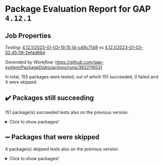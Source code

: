 # Package Evaluation Report for GAP `4.12.1`

## Job Properties

*Testing:* [4.12.1/2023-01-03-19:15:14-c49c7148](https://github.com/gap-system/PackageDistro/blob/data/reports/4.12.1/2023-01-03-19:15:14-c49c7148) vs [4.12.1/2023-01-03-02:45:39-2efdd66d](https://github.com/gap-system/PackageDistro/blob/data/reports/4.12.1/2023-01-03-02:45:39-2efdd66d)

*Generated by Workflow:* https://github.com/gap-system/PackageDistro/actions/runs/3832116531

In total, 155 packages were tested, out of which 151 succeeded, 0 failed and 4 were skipped.

## :heavy_check_mark: Packages still succeeding

151 package(s) succeeded tests also on the previous version.
<details><summary>Click to show packages!</summary>

- 4ti2interface 2022.09-01 [(success)](https://github.com/gap-system/PackageDistro/actions/runs/3832116531/jobs/6522245813)
- ace 5.6.2 [(success)](https://github.com/gap-system/PackageDistro/actions/runs/3832116531/jobs/6522245959)
- aclib 1.3.2 [(success)](https://github.com/gap-system/PackageDistro/actions/runs/3832116531/jobs/6522246066)
- agt 0.3.1 [(success)](https://github.com/gap-system/PackageDistro/actions/runs/3832116531/jobs/6522246163)
- alnuth 3.2.1 [(success)](https://github.com/gap-system/PackageDistro/actions/runs/3832116531/jobs/6522246267)
- anupq 3.2.6 [(success)](https://github.com/gap-system/PackageDistro/actions/runs/3832116531/jobs/6522246371)
- atlasrep 2.1.6 [(success)](https://github.com/gap-system/PackageDistro/actions/runs/3832116531/jobs/6522246507)
- autodoc 2022.10.20 [(success)](https://github.com/gap-system/PackageDistro/actions/runs/3832116531/jobs/6522246604)
- automata 1.15 [(success)](https://github.com/gap-system/PackageDistro/actions/runs/3832116531/jobs/6522246722)
- automgrp 1.3.2 [(success)](https://github.com/gap-system/PackageDistro/actions/runs/3832116531/jobs/6522246835)
- autpgrp 1.11 [(success)](https://github.com/gap-system/PackageDistro/actions/runs/3832116531/jobs/6522246984)
- cap 2022.12-15 [(success)](https://github.com/gap-system/PackageDistro/actions/runs/3832116531/jobs/6522247112)
- caratinterface 2.3.4 [(success)](https://github.com/gap-system/PackageDistro/actions/runs/3832116531/jobs/6522247217)
- cddinterface 2022.11.01 [(success)](https://github.com/gap-system/PackageDistro/actions/runs/3832116531/jobs/6522247309)
- circle 1.6.5 [(success)](https://github.com/gap-system/PackageDistro/actions/runs/3832116531/jobs/6522247389)
- classicpres 1.22 [(success)](https://github.com/gap-system/PackageDistro/actions/runs/3832116531/jobs/6522247458)
- cohomolo 1.6.11 [(success)](https://github.com/gap-system/PackageDistro/actions/runs/3832116531/jobs/6522247530)
- congruence 1.2.4 [(success)](https://github.com/gap-system/PackageDistro/actions/runs/3832116531/jobs/6522247676)
- corelg 1.56 [(success)](https://github.com/gap-system/PackageDistro/actions/runs/3832116531/jobs/6522247766)
- crime 1.6 [(success)](https://github.com/gap-system/PackageDistro/actions/runs/3832116531/jobs/6522247855)
- crisp 1.4.6 [(success)](https://github.com/gap-system/PackageDistro/actions/runs/3832116531/jobs/6522247938)
- crypting 0.10.4 [(success)](https://github.com/gap-system/PackageDistro/actions/runs/3832116531/jobs/6522248053)
- cryst 4.1.25 [(success)](https://github.com/gap-system/PackageDistro/actions/runs/3832116531/jobs/6522248183)
- crystcat 1.1.10 [(success)](https://github.com/gap-system/PackageDistro/actions/runs/3832116531/jobs/6522248268)
- ctbllib 1.3.4 [(success)](https://github.com/gap-system/PackageDistro/actions/runs/3832116531/jobs/6522248349)
- cubefree 1.19 [(success)](https://github.com/gap-system/PackageDistro/actions/runs/3832116531/jobs/6522248443)
- curlinterface 2.3.1 [(success)](https://github.com/gap-system/PackageDistro/actions/runs/3832116531/jobs/6522248545)
- cvec 2.7.6 [(success)](https://github.com/gap-system/PackageDistro/actions/runs/3832116531/jobs/6522248649)
- datastructures 0.3.0 [(success)](https://github.com/gap-system/PackageDistro/actions/runs/3832116531/jobs/6522248722)
- deepthought 1.0.6 [(success)](https://github.com/gap-system/PackageDistro/actions/runs/3832116531/jobs/6522248813)
- design 1.7 [(success)](https://github.com/gap-system/PackageDistro/actions/runs/3832116531/jobs/6522248905)
- difsets 2.3.1 [(success)](https://github.com/gap-system/PackageDistro/actions/runs/3832116531/jobs/6522249043)
- digraphs 1.6.1 [(success)](https://github.com/gap-system/PackageDistro/actions/runs/3832116531/jobs/6522249148)
- edim 1.3.6 [(success)](https://github.com/gap-system/PackageDistro/actions/runs/3832116531/jobs/6522249248)
- example 4.3.3 [(success)](https://github.com/gap-system/PackageDistro/actions/runs/3832116531/jobs/6522249341)
- examplesforhomalg 2022.11-01 [(success)](https://github.com/gap-system/PackageDistro/actions/runs/3832116531/jobs/6522249431)
- factint 1.6.3 [(success)](https://github.com/gap-system/PackageDistro/actions/runs/3832116531/jobs/6522249509)
- ferret 1.0.9 [(success)](https://github.com/gap-system/PackageDistro/actions/runs/3832116531/jobs/6522249593)
- fga 1.4.0 [(success)](https://github.com/gap-system/PackageDistro/actions/runs/3832116531/jobs/6522249684)
- fining 1.5.4 [(success)](https://github.com/gap-system/PackageDistro/actions/runs/3832116531/jobs/6522249766)
- float 1.0.3 [(success)](https://github.com/gap-system/PackageDistro/actions/runs/3832116531/jobs/6522249860)
- format 1.4.3 [(success)](https://github.com/gap-system/PackageDistro/actions/runs/3832116531/jobs/6522249942)
- forms 1.2.9 [(success)](https://github.com/gap-system/PackageDistro/actions/runs/3832116531/jobs/6522250021)
- fplsa 1.2.6 [(success)](https://github.com/gap-system/PackageDistro/actions/runs/3832116531/jobs/6522250133)
- fr 2.4.12 [(success)](https://github.com/gap-system/PackageDistro/actions/runs/3832116531/jobs/6522250248)
- francy 1.2.5 [(success)](https://github.com/gap-system/PackageDistro/actions/runs/3832116531/jobs/6522250343)
- fwtree 1.3 [(success)](https://github.com/gap-system/PackageDistro/actions/runs/3832116531/jobs/6522250468)
- gapdoc 1.6.6 [(success)](https://github.com/gap-system/PackageDistro/actions/runs/3832116531/jobs/6522250570)
- gauss 2022.12-01 [(success)](https://github.com/gap-system/PackageDistro/actions/runs/3832116531/jobs/6522252737)
- gaussforhomalg 2022.08-03 [(success)](https://github.com/gap-system/PackageDistro/actions/runs/3832116531/jobs/6522252841)
- gbnp 1.0.5 [(success)](https://github.com/gap-system/PackageDistro/actions/runs/3832116531/jobs/6522252926)
- generalizedmorphismsforcap 2022.12-01 [(success)](https://github.com/gap-system/PackageDistro/actions/runs/3832116531/jobs/6522253014)
- genss 1.6.8 [(success)](https://github.com/gap-system/PackageDistro/actions/runs/3832116531/jobs/6522253094)
- gradedmodules 2022.09-02 [(success)](https://github.com/gap-system/PackageDistro/actions/runs/3832116531/jobs/6522253175)
- gradedringforhomalg 2022.11-01 [(success)](https://github.com/gap-system/PackageDistro/actions/runs/3832116531/jobs/6522253258)
- grape 4.9.0 [(success)](https://github.com/gap-system/PackageDistro/actions/runs/3832116531/jobs/6522253356)
- groupoids 1.71 [(success)](https://github.com/gap-system/PackageDistro/actions/runs/3832116531/jobs/6522253443)
- grpconst 2.6.3 [(success)](https://github.com/gap-system/PackageDistro/actions/runs/3832116531/jobs/6522253517)
- guarana 0.96.3 [(success)](https://github.com/gap-system/PackageDistro/actions/runs/3832116531/jobs/6522253620)
- guava 3.18 [(success)](https://github.com/gap-system/PackageDistro/actions/runs/3832116531/jobs/6522253727)
- hap 1.48 [(success)](https://github.com/gap-system/PackageDistro/actions/runs/3832116531/jobs/6522253824)
- hapcryst 0.1.15 [(success)](https://github.com/gap-system/PackageDistro/actions/runs/3832116531/jobs/6522253894)
- hecke 1.5.3 [(success)](https://github.com/gap-system/PackageDistro/actions/runs/3832116531/jobs/6522253985)
- help 3.5 [(success)](https://github.com/gap-system/PackageDistro/actions/runs/3832116531/jobs/6522254170)
- homalg 2022.12-02 [(success)](https://github.com/gap-system/PackageDistro/actions/runs/3832116531/jobs/6522254267)
- homalgtocas 2022.11-02 [(success)](https://github.com/gap-system/PackageDistro/actions/runs/3832116531/jobs/6522254391)
- idrel 2.44 [(success)](https://github.com/gap-system/PackageDistro/actions/runs/3832116531/jobs/6522254476)
- images 1.3.1 [(success)](https://github.com/gap-system/PackageDistro/actions/runs/3832116531/jobs/6522254583)
- intpic 0.3.0 [(success)](https://github.com/gap-system/PackageDistro/actions/runs/3832116531/jobs/6522254666)
- io 4.8.0 [(success)](https://github.com/gap-system/PackageDistro/actions/runs/3832116531/jobs/6522254749)
- io_forhomalg 2022.11-01 [(success)](https://github.com/gap-system/PackageDistro/actions/runs/3832116531/jobs/6522254848)
- irredsol 1.4.4 [(success)](https://github.com/gap-system/PackageDistro/actions/runs/3832116531/jobs/6522254946)
- json 2.1.1 [(success)](https://github.com/gap-system/PackageDistro/actions/runs/3832116531/jobs/6522255033)
- jupyterkernel 1.4.1 [(success)](https://github.com/gap-system/PackageDistro/actions/runs/3832116531/jobs/6522255134)
- jupyterviz 1.5.6 [(success)](https://github.com/gap-system/PackageDistro/actions/runs/3832116531/jobs/6522255224)
- kan 1.34 [(success)](https://github.com/gap-system/PackageDistro/actions/runs/3832116531/jobs/6522255326)
- kbmag 1.5.11 [(success)](https://github.com/gap-system/PackageDistro/actions/runs/3832116531/jobs/6522255444)
- laguna 3.9.5 [(success)](https://github.com/gap-system/PackageDistro/actions/runs/3832116531/jobs/6522255528)
- liealgdb 2.2.1 [(success)](https://github.com/gap-system/PackageDistro/actions/runs/3832116531/jobs/6522255617)
- liepring 2.8 [(success)](https://github.com/gap-system/PackageDistro/actions/runs/3832116531/jobs/6522255717)
- liering 2.4.2 [(success)](https://github.com/gap-system/PackageDistro/actions/runs/3832116531/jobs/6522255795)
- linearalgebraforcap 2022.12-04 [(success)](https://github.com/gap-system/PackageDistro/actions/runs/3832116531/jobs/6522255879)
- localizeringforhomalg 2022.11-01 [(success)](https://github.com/gap-system/PackageDistro/actions/runs/3832116531/jobs/6522255982)
- loops 3.4.3 [(success)](https://github.com/gap-system/PackageDistro/actions/runs/3832116531/jobs/6522256068)
- lpres 1.0.3 [(success)](https://github.com/gap-system/PackageDistro/actions/runs/3832116531/jobs/6522256174)
- majoranaalgebras 1.5.1 [(success)](https://github.com/gap-system/PackageDistro/actions/runs/3832116531/jobs/6522256252)
- mapclass 1.4.6 [(success)](https://github.com/gap-system/PackageDistro/actions/runs/3832116531/jobs/6522256350)
- matgrp 0.70 [(success)](https://github.com/gap-system/PackageDistro/actions/runs/3832116531/jobs/6522256435)
- matricesforhomalg 2022.12-01 [(success)](https://github.com/gap-system/PackageDistro/actions/runs/3832116531/jobs/6522256530)
- modisom 2.5.3 [(success)](https://github.com/gap-system/PackageDistro/actions/runs/3832116531/jobs/6522256614)
- modulepresentationsforcap 2022.12-01 [(success)](https://github.com/gap-system/PackageDistro/actions/runs/3832116531/jobs/6522256693)
- modules 2022.11-01 [(success)](https://github.com/gap-system/PackageDistro/actions/runs/3832116531/jobs/6522256786)
- monoidalcategories 2022.12-01 [(success)](https://github.com/gap-system/PackageDistro/actions/runs/3832116531/jobs/6522256857)
- nconvex 2022.09-01 [(success)](https://github.com/gap-system/PackageDistro/actions/runs/3832116531/jobs/6522256964)
- nilmat 1.4.2 [(success)](https://github.com/gap-system/PackageDistro/actions/runs/3832116531/jobs/6522257057)
- nock 1.5 [(success)](https://github.com/gap-system/PackageDistro/actions/runs/3832116531/jobs/6522257158)
- normalizinterface 1.3.5 [(success)](https://github.com/gap-system/PackageDistro/actions/runs/3832116531/jobs/6522257260)
- nq 2.5.9 [(success)](https://github.com/gap-system/PackageDistro/actions/runs/3832116531/jobs/6522257362)
- numericalsgps 1.3.1 [(success)](https://github.com/gap-system/PackageDistro/actions/runs/3832116531/jobs/6522257464)
- openmath 11.5.2 [(success)](https://github.com/gap-system/PackageDistro/actions/runs/3832116531/jobs/6522257599)
- orb 4.9.0 [(success)](https://github.com/gap-system/PackageDistro/actions/runs/3832116531/jobs/6522257734)
- packagemanager 1.3.2 [(success)](https://github.com/gap-system/PackageDistro/actions/runs/3832116531/jobs/6522257845)
- patternclass 2.4.3 [(success)](https://github.com/gap-system/PackageDistro/actions/runs/3832116531/jobs/6522257984)
- permut 2.0.4 [(success)](https://github.com/gap-system/PackageDistro/actions/runs/3832116531/jobs/6522258133)
- polenta 1.3.10 [(success)](https://github.com/gap-system/PackageDistro/actions/runs/3832116531/jobs/6522258280)
- polymaking 0.8.6 [(success)](https://github.com/gap-system/PackageDistro/actions/runs/3832116531/jobs/6522258378)
- primgrp 3.4.3 [(success)](https://github.com/gap-system/PackageDistro/actions/runs/3832116531/jobs/6522258517)
- profiling 2.5.2 [(success)](https://github.com/gap-system/PackageDistro/actions/runs/3832116531/jobs/6522258666)
- qpa 1.34 [(success)](https://github.com/gap-system/PackageDistro/actions/runs/3832116531/jobs/6522258797)
- quagroup 1.8.3 [(success)](https://github.com/gap-system/PackageDistro/actions/runs/3832116531/jobs/6522258922)
- radiroot 2.9 [(success)](https://github.com/gap-system/PackageDistro/actions/runs/3832116531/jobs/6522259526)
- rcwa 4.7.1 [(success)](https://github.com/gap-system/PackageDistro/actions/runs/3832116531/jobs/6522259768)
- rds 1.8 [(success)](https://github.com/gap-system/PackageDistro/actions/runs/3832116531/jobs/6522259922)
- recog 1.4.2 [(success)](https://github.com/gap-system/PackageDistro/actions/runs/3832116531/jobs/6522260060)
- repndecomp 1.3.0 [(success)](https://github.com/gap-system/PackageDistro/actions/runs/3832116531/jobs/6522260200)
- repsn 3.1.0 [(success)](https://github.com/gap-system/PackageDistro/actions/runs/3832116531/jobs/6522260318)
- resclasses 4.7.3 [(success)](https://github.com/gap-system/PackageDistro/actions/runs/3832116531/jobs/6522260450)
- ringsforhomalg 2022.11-01 [(success)](https://github.com/gap-system/PackageDistro/actions/runs/3832116531/jobs/6522260576)
- sco 2022.09-01 [(success)](https://github.com/gap-system/PackageDistro/actions/runs/3832116531/jobs/6522260726)
- scscp 2.4.0 [(success)](https://github.com/gap-system/PackageDistro/actions/runs/3832116531/jobs/6522260855)
- semigroups 5.2.0 [(success)](https://github.com/gap-system/PackageDistro/actions/runs/3832116531/jobs/6522261008)
- sglppow 2.3 [(success)](https://github.com/gap-system/PackageDistro/actions/runs/3832116531/jobs/6522261134)
- sgpviz 0.999.5 [(success)](https://github.com/gap-system/PackageDistro/actions/runs/3832116531/jobs/6522261236)
- simpcomp 2.1.14 [(success)](https://github.com/gap-system/PackageDistro/actions/runs/3832116531/jobs/6522261347)
- singular 2022.09.23 [(success)](https://github.com/gap-system/PackageDistro/actions/runs/3832116531/jobs/6522261477)
- sl2reps 1.1 [(success)](https://github.com/gap-system/PackageDistro/actions/runs/3832116531/jobs/6522261606)
- sla 1.5.3 [(success)](https://github.com/gap-system/PackageDistro/actions/runs/3832116531/jobs/6522261744)
- smallgrp 1.5.1 [(success)](https://github.com/gap-system/PackageDistro/actions/runs/3832116531/jobs/6522261862)
- smallsemi 0.6.13 [(success)](https://github.com/gap-system/PackageDistro/actions/runs/3832116531/jobs/6522261974)
- sonata 2.9.6 [(success)](https://github.com/gap-system/PackageDistro/actions/runs/3832116531/jobs/6522262129)
- sophus 1.27 [(success)](https://github.com/gap-system/PackageDistro/actions/runs/3832116531/jobs/6522262273)
- spinsym 1.5.2 [(success)](https://github.com/gap-system/PackageDistro/actions/runs/3832116531/jobs/6522262400)
- standardff 0.9.4 [(success)](https://github.com/gap-system/PackageDistro/actions/runs/3832116531/jobs/6522262778)
- symbcompcc 1.3.2 [(success)](https://github.com/gap-system/PackageDistro/actions/runs/3832116531/jobs/6522262958)
- thelma 1.3 [(success)](https://github.com/gap-system/PackageDistro/actions/runs/3832116531/jobs/6522263087)
- tomlib 1.2.9 [(success)](https://github.com/gap-system/PackageDistro/actions/runs/3832116531/jobs/6522263195)
- toolsforhomalg 2022.12-01 [(success)](https://github.com/gap-system/PackageDistro/actions/runs/3832116531/jobs/6522263309)
- toric 1.9.5 [(success)](https://github.com/gap-system/PackageDistro/actions/runs/3832116531/jobs/6522263431)
- toricvarieties 2022.07.13 [(success)](https://github.com/gap-system/PackageDistro/actions/runs/3832116531/jobs/6522263524)
- transgrp 3.6.3 [(success)](https://github.com/gap-system/PackageDistro/actions/runs/3832116531/jobs/6522263619)
- ugaly 4.0.3 [(success)](https://github.com/gap-system/PackageDistro/actions/runs/3832116531/jobs/6522263719)
- unipot 1.5 [(success)](https://github.com/gap-system/PackageDistro/actions/runs/3832116531/jobs/6522263813)
- unitlib 4.1.0 [(success)](https://github.com/gap-system/PackageDistro/actions/runs/3832116531/jobs/6522263903)
- utils 0.81 [(success)](https://github.com/gap-system/PackageDistro/actions/runs/3832116531/jobs/6522264000)
- uuid 0.7 [(success)](https://github.com/gap-system/PackageDistro/actions/runs/3832116531/jobs/6522264097)
- walrus 0.9991 [(success)](https://github.com/gap-system/PackageDistro/actions/runs/3832116531/jobs/6522264164)
- wedderga 4.10.2 [(success)](https://github.com/gap-system/PackageDistro/actions/runs/3832116531/jobs/6522264249)
- xmod 2.88 [(success)](https://github.com/gap-system/PackageDistro/actions/runs/3832116531/jobs/6522264328)
- xmodalg 1.23 [(success)](https://github.com/gap-system/PackageDistro/actions/runs/3832116531/jobs/6522264424)
- yangbaxter 0.10.2 [(success)](https://github.com/gap-system/PackageDistro/actions/runs/3832116531/jobs/6522264531)
- zeromqinterface 0.14 [(success)](https://github.com/gap-system/PackageDistro/actions/runs/3832116531/jobs/6522264599)
</details>

## :heavy_minus_sign: Packages that were skipped

4 package(s) skipped tests also on the previous version.
<details><summary>Click to show packages!</summary>

- browse 1.8.19 [(skipped)](https://github.com/gap-system/PackageDistro/actions/runs/3832116531/jobs/6522062895)
- itc 1.5.1 [(skipped)](https://github.com/gap-system/PackageDistro/actions/runs/3832116531/jobs/6522062895)
- polycyclic 2.16 [(skipped)](https://github.com/gap-system/PackageDistro/actions/runs/3832116531/jobs/6522062895)
- xgap 4.31 [(skipped)](https://github.com/gap-system/PackageDistro/actions/runs/3832116531/jobs/6522062895)
</details>


